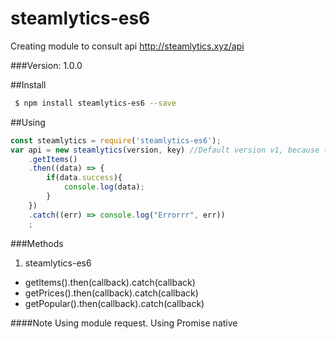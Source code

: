 # steamlytics-es6
Creating module to consult api http://steamlytics.xyz/api

###Version: 1.0.0

##Install
```bash
 $ npm install steamlytics-es6 --save
``` 

##Using
```js
const steamlytics = require('steamlytics-es6');
var api = new steamlytics(version, key) //Default version v1, because to get key you going login in steamlytics
	.getItems()
	.then((data) => {
		if(data.success){
			console.log(data);
		}
	})
	.catch((err) => console.log("Errorrr", err))
	;
```

###Methods
1. steamlytics-es6
* getItems().then(callback).catch(callback)
* getPrices().then(callback).catch(callback)
* getPopular().then(callback).catch(callback)

####Note
 Using module request.
 Using Promise native